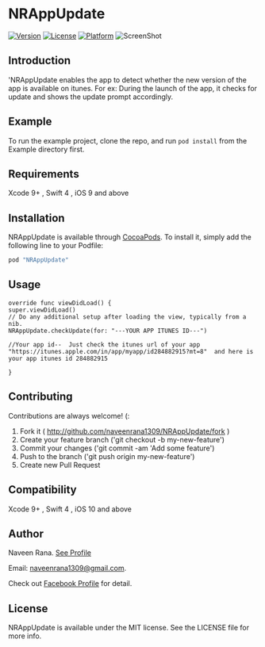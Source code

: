 

# NRAppUpdate

[![Version](https://img.shields.io/cocoapods/v/NRAppUpdate.svg?style=flat)](http://cocoapods.org/pods/NRAppUpdate)
[![License](https://img.shields.io/cocoapods/l/NRAppUpdate.svg?style=flat)](http://cocoapods.org/pods/NRAppUpdate)
[![Platform](https://img.shields.io/cocoapods/p/NRAppUpdate.svg?style=flat)](http://cocoapods.org/pods/NRAppUpdate)
![ScreenShot](https://cdn.rawgit.com/naveenrana1309/NRAppUpdate/master/Example/sample.png "Screeshot")




## Introduction

'NRAppUpdate enables the app to detect whether the new version of the app is available on itunes. For ex: During the launch of the app, it checks for update and shows the update prompt accordingly.

## Example

To run the example project, clone the repo, and run `pod install` from the Example directory first.

## Requirements
Xcode 9+ , Swift 4 , iOS 9 and above

## Installation

NRAppUpdate is available through [CocoaPods](http://cocoapods.org). To install
it, simply add the following line to your Podfile:

```ruby
pod "NRAppUpdate"
```

## Usage

```
override func viewDidLoad() {
super.viewDidLoad()
// Do any additional setup after loading the view, typically from a nib.
NRAppUpdate.checkUpdate(for: "---YOUR APP ITUNES ID---")

//Your app id--  Just check the itunes url of your app "https://itunes.apple.com/in/app/myapp/id284882915?mt=8"  and here is your app itunes id 284882915 

}
```

## Contributing

Contributions are always welcome! (:

1. Fork it ( http://github.com/naveenrana1309/NRAppUpdate/fork )
2. Create your feature branch ('git checkout -b my-new-feature')
3. Commit your changes ('git commit -am 'Add some feature')
4. Push to the branch ('git push origin my-new-feature')
5. Create new Pull Request

## Compatibility

Xcode 9+ , Swift 4 , iOS 10 and above

## Author

Naveen Rana. [See Profile](https://www.linkedin.com/in/naveen-rana-9a371a40)

Email:
naveenrana1309@gmail.com.

Check out [Facebook Profile](https://www.facebook.com/naveen.rana.146) for detail.

## License

NRAppUpdate is available under the MIT license. See the LICENSE file for more info.

